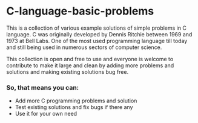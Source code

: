 <h1>C-language-basic-problems</h1>

<p>This is a collection of various example solutions of simple problems in C language. C was originally developed by Dennis Ritchie between 1969 and 1973 at Bell Labs. One of the most used programming language till today and still being used in numerous sectors of computer science.</p>
<p>This collection is open and free to use and everyone is welcome to contribute to make it large and clean by adding more problems and solutions and making existing solutions bug free. </p>

<h3>So, that means you can: </h3>

<ul>
  <li>Add more C programming problems and solution</li>
  <li>Test existing solutions and fix bugs if there any</li>
  <li>Use it for your own need</li>
</ul>

